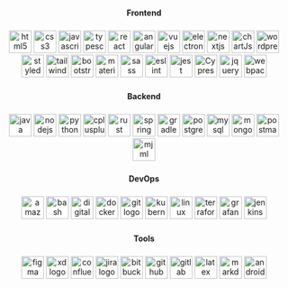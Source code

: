 <h4 align="center">Frontend</h4>
  
  ###
  
<div align="center">
    <img src="https://cdn.jsdelivr.net/gh/devicons/devicon/icons/html5/html5-original.svg" height="40" alt="html5 logo"  />
    <img src="https://cdn.jsdelivr.net/gh/devicons/devicon/icons/css3/css3-original.svg" height="40" alt="css3 logo"  />
    <img src="https://cdn.jsdelivr.net/gh/devicons/devicon/icons/javascript/javascript-original.svg" height="40" alt="javascript logo"  />
    <img src="https://cdn.jsdelivr.net/gh/devicons/devicon/icons/typescript/typescript-original.svg" height="40" alt="typescript logo"  />
    <img src="https://cdn.jsdelivr.net/gh/devicons/devicon/icons/react/react-original.svg" height="40" alt="react logo"  />
    <img src="https://cdn.jsdelivr.net/gh/devicons/devicon/icons/angularjs/angularjs-original.svg" height="40" alt="angularjs logo"  />
    <img src="https://cdn.jsdelivr.net/gh/devicons/devicon/icons/vuejs/vuejs-original.svg" height="40" alt="vuejs logo"  />
    <img src="https://cdn.jsdelivr.net/gh/devicons/devicon/icons/electron/electron-original.svg" height="40" alt="electron logo"  />
    <img src="https://cdn.jsdelivr.net/gh/devicons/devicon/icons/nextjs/nextjs-original.svg" height="40" alt="nextjs logo"  />
    <img src="https://upload.wikimedia.org/wikipedia/commons/thumb/8/86/Chart.js_logo.svg/1200px-Chart.js_logo.svg.png" height="40" alt="chartJs logo"  />
    <img src="https://cdn.simpleicons.org/wordpress/21759B" height="40" alt="wordpress logo"  />
    <img src="https://profilinator.rishav.dev/skills-assets/styled-components.png" height="40" alt="styledComponents logo"  />
    <img src="https://cdn.simpleicons.org/tailwindcss/06B6D4" height="40" alt="tailwindcss logo"  />
    <img src="https://cdn.jsdelivr.net/gh/devicons/devicon/icons/bootstrap/bootstrap-original.svg" height="40" alt="bootstrap logo"  />
    <img src="https://cdn.jsdelivr.net/gh/devicons/devicon/icons/materialui/materialui-original.svg" height="40" alt="materialui logo"  />
    <img src="https://cdn.simpleicons.org/sass/CC6699" height="40" alt="sass logo"  />
    <img src="https://cdn.jsdelivr.net/gh/devicons/devicon/icons/eslint/eslint-original.svg" height="40" alt="eslint logo"  />
    <img src="https://cdn.jsdelivr.net/gh/devicons/devicon/icons/jest/jest-plain.svg" height="40" alt="jest logo"  />
    <img src="https://cdn.worldvectorlogo.com/logos/cypress-1.svg" height="40" alt="Cypress logo"  />
    <img src="https://cdn.jsdelivr.net/gh/devicons/devicon/icons/jquery/jquery-original.svg" height="40" alt="jquery logo"  />
    <img src="https://cdn.jsdelivr.net/gh/devicons/devicon/icons/webpack/webpack-original.svg" height="40" alt="webpack logo"  />
</div>
  
  ###
  
  <h4 align="center">Backend</h4>
  
  ###
  
  <div align="center">
    <img src="https://cdn.jsdelivr.net/gh/devicons/devicon/icons/java/java-original.svg" height="40" alt="java logo"  />
    <img src="https://cdn.jsdelivr.net/gh/devicons/devicon/icons/nodejs/nodejs-original.svg" height="40" alt="nodejs logo"  />
    <img src="https://cdn.jsdelivr.net/gh/devicons/devicon/icons/python/python-original.svg" height="40" alt="python logo"  />
    <img src="https://cdn.jsdelivr.net/gh/devicons/devicon/icons/cplusplus/cplusplus-original.svg" height="40" alt="cplusplus logo"  />
    <img src="https://skillicons.dev/icons?i=rust" height="40" alt="rust logo"  />
    <img src="https://cdn.jsdelivr.net/gh/devicons/devicon/icons/spring/spring-original.svg" height="40" alt="spring logo"  />
  <img src="https://skillicons.dev/icons?i=gradle" height="40" alt="gradle logo"  />
  <img src="https://cdn.jsdelivr.net/gh/devicons/devicon/icons/postgresql/postgresql-original.svg" height="40" alt="postgresql logo"  />
  <img src="https://skillicons.dev/icons?i=mysql" height="40" alt="mysql logo"  />
  <img src="https://cdn.simpleicons.org/mongodb/47A248" height="40" alt="mongodb logo"  />
  <img src="https://cdn.simpleicons.org/postman/FF6C37" height="40" alt="postman logo"  />
  <img src="https://www.svgrepo.com/download/373839/mjml.svg" height="40" alt="mjml logo"  />
</div>
  
###
  
<h4 align="center">DevOps</h4>
  
###

<div align="center">
  <img src="https://skillicons.dev/icons?i=aws" height="40" alt="amazonwebservices logo"  />
  <img src="https://cdn.simpleicons.org/gnubash/4EAA25" height="40" alt="bash logo"  />
  <img src="https://cdn.jsdelivr.net/gh/devicons/devicon/icons/digitalocean/digitalocean-original.svg" height="40" alt="digitalocean logo"  />
  <img src="https://cdn.jsdelivr.net/gh/devicons/devicon/icons/docker/docker-original.svg" height="40" alt="docker logo"  />
  <img src="https://cdn.jsdelivr.net/gh/devicons/devicon/icons/git/git-original.svg" height="40" alt="git logo"  />
    <img src="https://cdn.jsdelivr.net/gh/devicons/devicon/icons/kubernetes/kubernetes-plain.svg" height="40" alt="kubernetes logo"  />
    <img src="https://cdn.jsdelivr.net/gh/devicons/devicon/icons/linux/linux-original.svg" height="40" alt="linux logo"  />
    <img src="https://cdn.jsdelivr.net/gh/devicons/devicon/icons/terraform/terraform-original.svg" height="40" alt="terraform logo"  />
    <img src="https://cdn.jsdelivr.net/gh/devicons/devicon/icons/grafana/grafana-original.svg" height="40" alt="grafana logo"  />
    <img src="https://skillicons.dev/icons?i=jenkins" height="40" alt="jenkins logo"  />
  </div>
  
  ###
  
  <h4 align="center">Tools</h4>
  
  ###
  
  <div align="center">
    <img src="https://cdn.jsdelivr.net/gh/devicons/devicon/icons/figma/figma-original.svg" height="40" alt="figma logo"  />
    <img src="https://skillicons.dev/icons?i=xd" height="40" alt="xd logo"  />
    <img src="https://cdn.jsdelivr.net/gh/devicons/devicon/icons/confluence/confluence-original.svg" height="40" alt="confluence logo"  />
    <img src="https://cdn.jsdelivr.net/gh/devicons/devicon/icons/jira/jira-original.svg" height="40" alt="jira logo"  />
    <img src="https://cdn.jsdelivr.net/gh/devicons/devicon/icons/bitbucket/bitbucket-original.svg" height="40" alt="bitbucket logo"  />
    <img src="https://skillicons.dev/icons?i=github" height="40" alt="github logo"  />
    <img src="https://cdn.jsdelivr.net/gh/devicons/devicon/icons/gitlab/gitlab-original.svg" height="40" alt="gitlab logo"  />
    <img src="https://cdn.simpleicons.org/latex/008080" height="40" alt="latex logo"  />
    <img src="https://skillicons.dev/icons?i=md" height="40" alt="markdown logo"  />
    <img src="https://cdn.jsdelivr.net/gh/devicons/devicon/icons/androidstudio/androidstudio-original.svg" height="40" alt="androidstudio logo"  />
</div>

###
